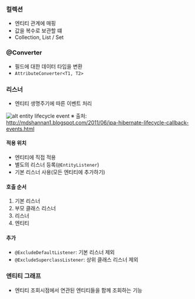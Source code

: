 ### 컬렉션
- 엔티티 관계에 매핑
- 값을 복수로 보관할 떄
- Collection, List / Set

### @Converter
- 필드에 대한 데이터 타입을 변환
- `AttributeConverter<T1, T2>`

### 리스너
- 엔티티 생명주기에 따른 이벤트 처리

![alt entity lifecycle event](http://download.oracle.com/docs/cd/B32110_01/web.1013/b28221/img/lifeent30.gif)
※ 출처: http://mdshannan1.blogspot.com/2011/06/jpa-hibernate-lifecycle-callback-events.html

#### 적용 위치
- 엔티티에 직접 적용
- 별도의 리스너 등록(`@EntityListener`)
- 기본 리스너 사용(모든 엔티티에 추가하기)

#### 호출 순서
1. 기본 리스너
2. 부모 클래스 리스너
3. 리스너
4. 엔티티

#### 추가
- `@ExcludeDefaultListener`: 기본 리스너 제외
- `@ExcludeSuperclassListener`: 상위 클래스 리스너 제외

### 엔티티 그래프
- 엔티티 조회시점에서 연관된 엔티티들을 함께 조회하는 기능